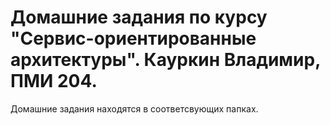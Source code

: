 # Домашние задания по курсу "Сервис-ориентированные архитектуры". Кауркин Владимир, ПМИ 204.

Домашние задания находятся в соответсвующих папках.
